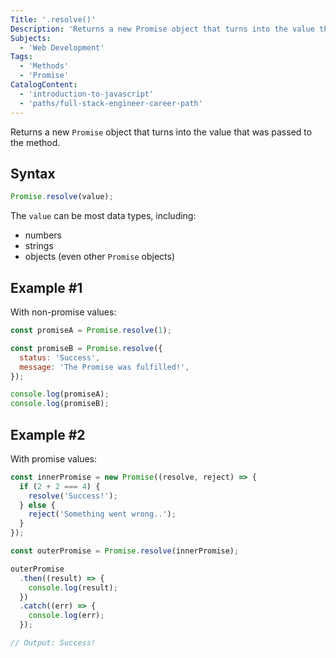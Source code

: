 ```yaml
---
Title: '.resolve()'
Description: 'Returns a new Promise object that turns into the value that was passed to the method.'
Subjects:
  - 'Web Development'
Tags:
  - 'Methods'
  - 'Promise'
CatalogContent:
  - 'introduction-to-javascript'
  - 'paths/full-stack-engineer-career-path'
---
```


Returns a new `Promise` object that turns into the value that was passed to the method.

## Syntax

```js
Promise.resolve(value);
```

The `value` can be most data types, including:

- numbers
- strings
- objects (even other `Promise` objects)

## Example #1

With non-promise values:

```js
const promiseA = Promise.resolve(1);

const promiseB = Promise.resolve({
  status: 'Success',
  message: 'The Promise was fulfilled!',
});

console.log(promiseA);
console.log(promiseB);
```

## Example #2

With promise values:

```js
const innerPromise = new Promise((resolve, reject) => {
  if (2 + 2 === 4) {
    resolve('Success!');
  } else {
    reject('Something went wrong..');
  }
});

const outerPromise = Promise.resolve(innerPromise);

outerPromise
  .then((result) => {
    console.log(result);
  })
  .catch((err) => {
    console.log(err);
  });

// Output: Success!
```
